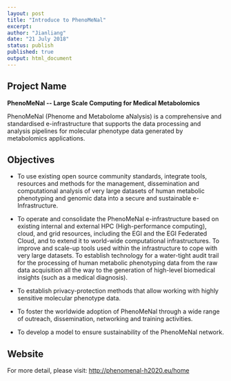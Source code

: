 ```yaml
---
layout: post
title: "Introduce to PhenoMeNal"
excerpt:  
author: "Jianliang"
date: "21 July 2018"
status: publish
published: true
output: html_document
---
```

 

 
## Project Name

**PhenoMeNal -- Large Scale Computing for Medical Metabolomics**
 
PhenoMeNal (Phenome and Metabolome aNalysis) is a comprehensive and standardised e-infrastructure that supports the data processing and analysis pipelines for molecular phenotype data generated by metabolomics applications.
 
## Objectives
 
* To use existing open source community standards, integrate tools, resources and methods for the management, dissemination and computational analysis of very large datasets of human metabolic phenotyping and genomic data into a secure and sustainable e-Infrastructure.
 
* To operate and consolidate the PhenoMeNal e-infrastructure based on existing internal and external HPC (High-performance computing), cloud, and grid resources, including the EGI and the EGI Federated Cloud, and to extend it to world-wide computational infrastructures.
To improve and scale-up tools used within the infrastructure to cope with very large datasets.
To establish technology for a water-tight audit trail for the processing of human metabolic phenotyping data from the raw data acquisition all the way to the generation of high-level biomedical insights (such as a medical diagnosis).
 
* To establish privacy-protection methods that allow working with highly sensitive molecular phenotype data.
 
* To foster the worldwide adoption of PhenoMeNal through a wide range of outreach, dissemination, networking and training activities.
 
* To develop a model to ensure sustainability of the PhenoMeNal network.
 
## Website

For more detail, please visit: <http://phenomenal-h2020.eu/home>
